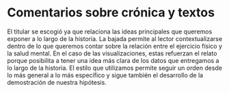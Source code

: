 # Comentarios sobre crónica y textos

El titular se escogió ya que relaciona las ideas principales que queremos exponer a lo largo de la historia. La bajada permite al lector contextualizarse dentro de lo que queremos contar sobre la relación entre el ejercicio físico y la salud mental. En el caso de las visualizaciones, estas refuerzan el relato porque posibilita a tener una idea más clara de los datos que entregamos a lo largo de la historia. El estilo que utilizamos permite seguir un orden desde lo más general a lo más específico y sigue también el desarrollo de la demostración de nuestra hipótesis.  
